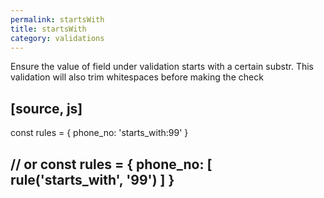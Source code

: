 ```yaml
---
permalink: startsWith
title: startsWith
category: validations
---
```


Ensure the value of field under validation starts with a certain substr. This
validation will also trim whitespaces before making the check
 
[source, js]
----
const rules = {
  phone_no: 'starts_with:99'
}
 
// or
const rules = {
  phone_no: [
    rule('starts_with', '99')
  ]
}
----